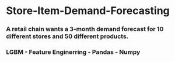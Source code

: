 # Store-Item-Demand-Forecasting
### A retail chain wants a 3-month demand forecast for 10 different stores and 50 different products.
### LGBM - Feature Enginerring - Pandas - Numpy

